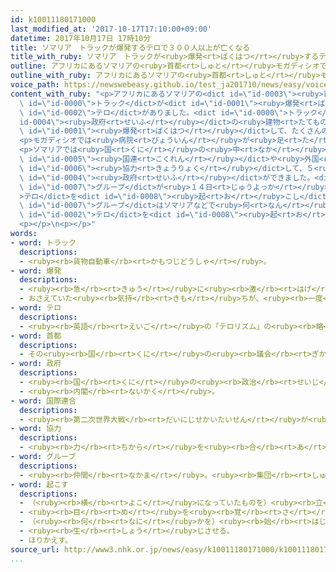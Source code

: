 ```yaml
---
id: k10011180171000
last_modified_at: '2017-10-17T17:10:00+09:00'
datetime: 2017年10月17日 17時10分
title: ソマリア　トラックが爆発するテロで３００人以上が亡くなる
title_with_ruby: ソマリア　トラックが<ruby>爆発<rt>ばくはつ</rt></ruby>するテロで３００<ruby>人<rt>にん</rt></ruby><ruby>以上<rt>いじょう</rt></ruby>が<ruby>亡<rt>な</rt></ruby>くなる
outline: アフリカにあるソマリアの<ruby>首都<rt>しゅと</rt></ruby>モガディシオで<ruby>１４日<rt>じゅうよっか</rt></ruby>、トラックが<ruby>爆発<rt>ばくはつ</rt></ruby>するテロがありました。
outline_with_ruby: アフリカにあるソマリアの<ruby>首都<rt>しゅと</rt></ruby>モガディシオで<ruby>１４日<rt>じゅうよっか</rt></ruby>、トラックが<ruby>爆発<rt>ばくはつ</rt></ruby>するテロがありました。
voice_path: https://newswebeasy.github.io/test_ja201710/news/easy/voice/2017/10/17/k10011180171000.mp3
content_with_ruby: "<p>アフリカにあるソマリアの<dict id=\"id-0003\"><ruby>首都<rt>しゅと</rt></ruby></dict>モガディシオで<ruby>１４日<rt>じゅうよっか</rt></ruby>、<dict\
  \ id=\"id-0000\">トラック</dict>が<dict id=\"id-0001\"><ruby>爆発<rt>ばくはつ</rt></ruby></dict>する<dict\
  \ id=\"id-0002\">テロ</dict>がありました。<dict id=\"id-0000\">トラック</dict>はホテルや<dict id=\"\
  id-0004\"><ruby>政府<rt>せいふ</rt></ruby></dict>の<ruby>建物<rt>たてもの</rt></ruby>などが<ruby>集<rt>あつ</rt></ruby>まる<ruby>場所<rt>ばしょ</rt></ruby>で<dict\
  \ id=\"id-0001\"><ruby>爆発<rt>ばくはつ</rt></ruby></dict>して、たくさんの<ruby>建物<rt>たてもの</rt></ruby>が<ruby>壊<rt>こわ</rt></ruby>れました。モガディシオの<ruby>病院<rt>びょういん</rt></ruby>の<ruby>人<rt>ひと</rt></ruby>によると、３００<ruby>人<rt>にん</rt></ruby><ruby>以上<rt>いじょう</rt></ruby>が<ruby>亡<rt>な</rt></ruby>くなって、４００<ruby>人<rt>にん</rt></ruby>ぐらいがけがをしました。</p>\n\
  <p>モガディシオでは<ruby>病院<rt>びょういん</rt></ruby>が<ruby>足<rt>た</rt></ruby>りないため、トルコは<ruby>飛行機<rt>ひこうき</rt></ruby>を<ruby>出<rt>だ</rt></ruby>してけがをした<ruby>人<rt>ひと</rt></ruby>をトルコの<ruby>病院<rt>びょういん</rt></ruby>に<ruby>運<rt>はこ</rt></ruby>ぶことにしました。</p>\n\
  <p>ソマリアでは<ruby>国<rt>くに</rt></ruby>の<ruby>中<rt>なか</rt></ruby>での<ruby>戦争<rt>せんそう</rt></ruby>が２０<ruby>年<rt>ねん</rt></ruby><ruby>以上<rt>いじょう</rt></ruby><ruby>続<rt>つづ</rt></ruby>いていましたが、<dict\
  \ id=\"id-0005\"><ruby>国連<rt>こくれん</rt></ruby></dict>や<ruby>外国<rt>がいこく</rt></ruby>などが<dict\
  \ id=\"id-0006\"><ruby>協力<rt>きょうりょく</rt></ruby></dict>して、５<ruby>年<rt>ねん</rt></ruby><ruby>前<rt>まえ</rt></ruby>に<ruby>今<rt>いま</rt></ruby>の<dict\
  \ id=\"id-0004\"><ruby>政府<rt>せいふ</rt></ruby></dict>ができました。<dict id=\"id-0004\"><ruby>政府<rt>せいふ</rt></ruby></dict>は、「アッシャバーブ」という<dict\
  \ id=\"id-0007\">グループ</dict>が<ruby>１４日<rt>じゅうよっか</rt></ruby>の<dict id=\"id-0002\"\
  >テロ</dict>を<dict id=\"id-0008\"><ruby>起<rt>お</rt></ruby>こし</dict>たと<ruby>考<rt>かんが</rt></ruby>えています。この<dict\
  \ id=\"id-0007\">グループ</dict>はソマリアなどで<ruby>何<rt>なん</rt></ruby><ruby>度<rt>ど</rt></ruby>も<dict\
  \ id=\"id-0002\">テロ</dict>を<dict id=\"id-0008\"><ruby>起<rt>お</rt></ruby>こし</dict>ています。</p>\n\
  <p></p>\n<p></p>"
words:
- word: トラック
  descriptions:
  - <ruby><rb>貨物自動車</rb><rt>かもつじどうしゃ</rt></ruby>。
- word: 爆発
  descriptions:
  - <ruby><rb>急</rb><rt>きゅう</rt></ruby>に<ruby><rb>激</rb><rt>はげ</rt></ruby>しく<ruby><rb>破裂</rb><rt>はれつ</rt></ruby>すること。
  - おさえていた<ruby><rb>気持</rb><rt>きも</rt></ruby>ちが、<ruby><rb>一度</rb><rt>いちど</rt></ruby>に<ruby><rb>激</rb><rt>はげ</rt></ruby>しく<ruby><rb>出</rb><rt>で</rt></ruby>ること。
- word: テロ
  descriptions:
  - <ruby><rb>英語</rb><rt>えいご</rt></ruby>の「テロリズム」の<ruby><rb>略</rb><rt>りゃく</rt></ruby>。<ruby><rb>政治的</rb><rt>せいじてき</rt></ruby>な<ruby><rb>目的</rb><rt>もくてき</rt></ruby>を<ruby><rb>成</rb><rt>な</rt></ruby>しとげるためには、<ruby><rb>人</rb><rt>ひと</rt></ruby>の<ruby><rb>命</rb><rt>いのち</rt></ruby>をうばうような<ruby><rb>暴力</rb><rt>ぼうりょく</rt></ruby>を<ruby><rb>使</rb><rt>つか</rt></ruby>ってもよいとする<ruby><rb>考</rb><rt>かんが</rt></ruby>え。また、そのような<ruby><rb>考</rb><rt>かんが</rt></ruby>えで<ruby><rb>起</rb><rt>お</rt></ruby>こす<ruby><rb>事件</rb><rt>じけん</rt></ruby>。
- word: 首都
  descriptions:
  - その<ruby><rb>国</rb><rt>くに</rt></ruby>の<ruby><rb>議会</rb><rt>ぎかい</rt></ruby>や<ruby><rb>中心</rb><rt>ちゅうしん</rt></ruby>になる<ruby><rb>役所</rb><rt>やくしょ</rt></ruby>のある<ruby><rb>都市</rb><rt>とし</rt></ruby>。<ruby><rb>日本</rb><rt>にっぽん</rt></ruby>の<ruby><rb>東京</rb><rt>とうきょう</rt></ruby>、アメリカのワシントンなど。<ruby><rb>首府</rb><rt>しゅふ</rt></ruby>。
- word: 政府
  descriptions:
  - <ruby><rb>国</rb><rt>くに</rt></ruby>の<ruby><rb>政治</rb><rt>せいじ</rt></ruby>を<ruby><rb>行</rb><rt>おこな</rt></ruby>うところ。
  - <ruby><rb>内閣</rb><rt>ないかく</rt></ruby>。
- word: 国際連合
  descriptions:
  - <ruby><rb>第二次世界大戦</rb><rt>だいにじせかいたいせん</rt></ruby>が<ruby><rb>終</rb><rt>お</rt></ruby>わった１９４５<ruby><rb>年</rb><rt>ねん</rt></ruby>、<ruby><rb>世界</rb><rt>せかい</rt></ruby>の<ruby><rb>平和</rb><rt>へいわ</rt></ruby>と<ruby><rb>安全</rb><rt>あんぜん</rt></ruby>を<ruby><rb>守</rb><rt>まも</rt></ruby>るために<ruby><rb>作</rb><rt>つく</rt></ruby>られた<ruby><rb>仕組</rb><rt>しく</rt></ruby>み。<ruby><rb>本部</rb><rt>ほんぶ</rt></ruby>はアメリカのニューヨークにある。<ruby><rb>国連</rb><rt>こくれん</rt></ruby>。<ruby><rb>UN</rb><rt>ユーエヌ</rt></ruby>。
- word: 協力
  descriptions:
  - <ruby><rb>力</rb><rt>ちから</rt></ruby>を<ruby><rb>合</rb><rt>あ</rt></ruby>わせて、ものごとを<ruby><rb>行</rb><rt>おこな</rt></ruby>うこと。
- word: グループ
  descriptions:
  - <ruby><rb>仲間</rb><rt>なかま</rt></ruby>。<ruby><rb>集団</rb><rt>しゅうだん</rt></ruby>。
- word: 起こす
  descriptions:
  - （<ruby><rb>横</rb><rt>よこ</rt></ruby>になっていたものを）<ruby><rb>立</rb><rt>た</rt></ruby>たせる。
  - <ruby><rb>目</rb><rt>め</rt></ruby>を<ruby><rb>覚</rb><rt>さ</rt></ruby>まさせる。
  - （<ruby><rb>何</rb><rt>なに</rt></ruby>かを）<ruby><rb>始</rb><rt>はじ</rt></ruby>める。
  - <ruby><rb>生</rb><rt>しょう</rt></ruby>じさせる。
  - ほりかえす。
source_url: http://www3.nhk.or.jp/news/easy/k10011180171000/k10011180171000.html
...
```

